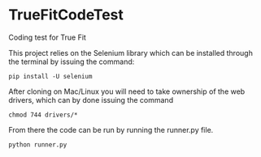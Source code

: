 # TrueFitCodeTest
Coding test for True Fit

This project relies on the Selenium library which can be installed through the terminal by issuing the command:

```
pip install -U selenium
```

After cloning on Mac/Linux you will need to take ownership of the web drivers, which can by done issuing the command 

```
chmod 744 drivers/*
```

From there the code can be run by running the runner.py file. 

```
python runner.py
```
